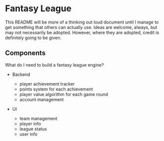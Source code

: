 # Fantasy League

This README will be more of a thinking out loud document until I manage to
get something that others can actually use. Ideas are welcome, always, but
may not necessarily be adopted. However, where they are adopted, credit is
definitely going to be given.

## Components
What do I need to build a fantasy league engine?

- Backend
  - player achievement tracker
  - points system for each achievement
  - player value algorithm for each game round
  - account management

- UI
  - team management
  - player info
  - league status
  - user info
